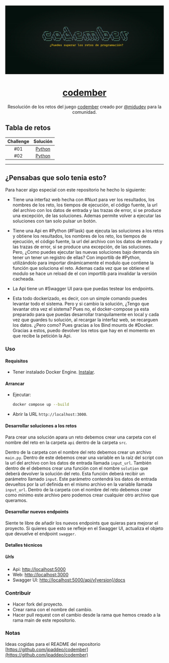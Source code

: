 <div align="center">

![Codember](./images/codember.webp)

# [codember](https://codember.dev)

Resolución de los retos del juego [codember](https://codember.dev/) creado por [@midudev](https://github.com/midudev/) para la comunidad.

</div>

## Tabla de retos

| Challenge |                                   Solución                                   |
| :-------: | :--------------------------------------------------------------------------: |
|    #01    | [Python](reto1/main.py)                                                      |
|    #02    | [Python](reto2/main.py)                                                      |

<hr/>

## ¿Pensabas que solo tenia esto?

Para hacer algo especial con este repositorio he hecho lo siguiente:

+ Tiene una interfaz web hecha con #Nuxt para ver los resultados, los nombres de los reto, los tiempos de ejecución, el código fuente, la url del archivo con los datos de entrada y las trazas de error, si se produce una excepción, de las soluciones. Ademas permite volver a ejecutar las soluciones con tan solo pulsar un botón.

+ Tiene una Api en #Python (#Flask) que ejecuta las soluciones a los retos y obtiene los resultados, los nombres de los reto, los tiempos de ejecución, el código fuente, la url del archivo con los datos de entrada y las trazas de error, si se produce una excepción, de las soluciones. Pero, ¿Como puedes ejecutar las nuevas soluciones bajo demanda sin tener un tener un registro de ellas? Con importlib de #Python, utilizándolo para importar dinámicamente el modulo que contiene la función que soluciona el reto. Ademas cada vez que se obtiene el modulo se hace un reload de el con importlib para invalidar la versión cacheada.

+ La Api tiene un #Swagger UI para que puedas testear los endpoints.

+ Esta todo dockerizado, es decir, con un simple comando puedes levantar todo el sistema. Pero y si cambio la solución, ¿Tengo que levantar otra vez el sistema? Pues no, el docker-compose ya esta preparado para que puedas desarrollar tranquilamente en local y cada vez que guardes tu solución, al recargar la interfaz web, se recarguen los datos. ¿Pero como? Pues gracias a los Bind mounts de #Docker. Gracias a estos, puedo devolver los retos que hay en el momento en que recibe la petición la Api.

### Uso

#### Requisitos

+ Tener instalado Docker Engine. [Instalar](https://docs.docker.com/engine/).

#### Arrancar

+ Ejecutar:

    ```bash
    docker compose up --build
    ```

+ Abrir la URL `http://localhost:3000`.

#### Desarrollar soluciones a los retos

Para crear una solución apara un reto debemos crear una carpeta con el nombre del reto en la carpeta `api` dentro de la carpeta `src`.

Dentro de la carpeta con el nombre del reto debemos crear un archivo `main.py`. Dentro de este debemos crear una variable en la raíz del script con la url del archivo con los datos de entrada llamada `input_url`. También dentro de el debemos crear una función con el nombre `solution` que deberá devolver la solución del reto. Esta función deberá recibir un parámetro llamado `input`. Este parámetro contendrá los datos de entrada devueltos por la url definida en el mismo archivo en la variable llamada `input_url`. Dentro de la carpeta con el nombre del reto debemos crear como mínimo este archivo pero podemos crear cualquier otro archivo que queramos.

#### Desarrollar nuevos endpoints

Siente te libre de añadir los nuevos endpoints que quieras para mejorar el proyecto. Si quieres que esto se refleje en el Swagger UI, actualiza el objeto que devuelve el endpoint `swagger`.

#### Detalles técnicos

##### Urls

+ Api: <http://localhost:5000>
+ Web: <http://localhost:3000>
+ Swagger UI: <http://localhost:5000/api/v[version]/docs>

### Contribuir

+ Hacer fork del proyecto.
+ Crear rama con el nombre del cambio.
+ Hacer pull request con el cambio desde la rama que hemos creado a la rama main de este repositorio.

### Notas

Ideas cogidas para el README del repositorio [https://github.com/jpaddeo/codember](https://github.com/jpaddeo/codember)
